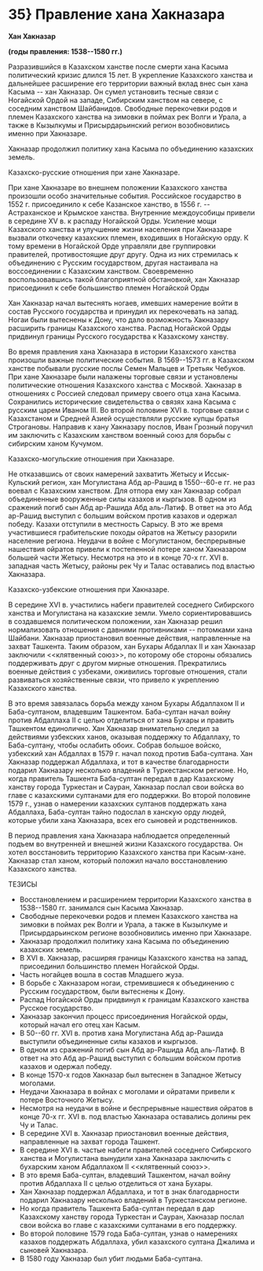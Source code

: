 # 35} Правление хана Хакназара

**Хан Хакназар**

****(годы правления: 1538--1580 гг.)****

Разразившийся в Казахском ханстве после смерти хана Касыма политический кризис длился 15 лет. В укрепление Казахского ханства и дальнейшее расширение его территории важный вклад внес сын хана Касыма -- хан Хакназар. Он сумел установить тесные связи с Ногайской Ордой на западе, Сибирским ханством на севере, с соседним ханством Шайбанидов. Свободные перекочевки родов и племен Казахского ханства на зимовки в поймах рек Волги и Урала, а также в Кызылкумы и Присырдарьинский регион возобновились именно при Хакназаре.

Хакназар продолжил политику хана Касыма по объединению казахских земель.

Казахско-русские отношения при хане Хакназаре.

При хане Хакназаре во внешнем положении Казахского ханства произошли особо значительные события. Российское государство в 1552 г. присоединило к себе Казанское ханство, в 1556 г. -- Астраханское и Крымское ханства. Внутренние междоусобицы привели в середине XV в. к распаду Ногайской Орды. Усиление мощи Казахского ханства и улучшение жизни населения при Хакназаре вызвали откочевку казахских племен, входивших в Ногайскую орду. К тому времени в Ногайской Орде управляли две группировки правителей, противостоящие друг другу. Одна из них стремилась к объединению с Русским государством, другая настаивала на воссоединении с Казахским ханством. Своевременно воспользовавшись такой благоприятной обстановкой, хан Хакназар присоединил к себе большинство племен Ногайской Орды

Хан Хакназар начал вытеснять ногаев, имевших намерение войти в состав Русского государства и принудил их перекочевать на запад. Ногаи были вытеснены к Дону, что дало возможность Хакназару расширить границы Казахского ханства. Распад Ногайской Орды придвинул границы Русского государства к Казахскому ханству.

Во время правления хана Хакназара в истории Казахского ханства произошли важные политические события. В 1569--1573 гг. в Казахском ханстве побывали русские послы Семен Мальцев и Третьяк Чебуков. При хане Хакназаре были налажены торговые связи и установлены политические отношения Казахского ханства с Москвой. Хакназар в отношениях с Россией следовал примеру своего отца хана Касыма. Сохранились исторические свидетельства о связях хана Касыма с русским царем Иваном III. Во второй половине XVI в. торговые связи с Казахстаном и Средней Азией осуществляли русские купцы братья Строгановы. Направив к хану Хакназару послов, Иван Грозный поручил им заключить с Казахским ханством военный союз для борьбы с сибирским ханом Кучумом.

Казахско-могульские отношения при Хакназаре.

Не отказавшись от своих намерений захватить Жетысу и Иссык-Кульский регион, хан Могулистана Абд ар-Рашид в 1550--60-е гг. не раз воевал с Казахским ханством. Для отпора ему хан Хакназар собрал объединенные вооруженные силы казахов и кыргызов. В одном из сражений погиб сын Абд ар-Рашида Абд аль-Латиф. В ответ на это Абд ар-Рашид выступил с большим войском против казахов и одержал победу. Казахи отступили в местность Сарысу. В это же время участившиеся грабительские походы ойратов на Жетысу разорили население региона. Неудачи в войне с Могулистаном, беспрерывные нашествия ойратов привели к постепенной потере ханом Хакназаром большей части Жетысу. Несмотря на это и в конце 70-х гг. XVI в. западная часть Жетысу, районы рек Чу и Талас оставались под властью Хакназара.

Казахско-узбекские отношения при Хакназаре.

В середине XVI в. участились набеги правителей соседнего Сибирского ханства и Могулистана на казахские земли. Умело сориентировавшись в создавшемся политическом положении, хан Хакназар решил нормализовать отношения с давними противниками -- потомками хана Шайбани. Хакназар приостановил военные действия, направленные на захват Ташкента. Таким образом, хан Бухары Абдаллах II и хан Хакназар заключили \<\<клятвенный союз\>\>, по которому обе стороны обязались поддерживать друг с другом мирные отношения. Прекратились военные действия с узбеками, оживились торговые отношения, стали развиваться хозяйственные связи, что привело к укреплению Казахского ханства.

В это время завязалась борьба между ханом Бухары Абдаллахом II и Баба-султаном, владевшим Ташкентом. Баба-султан начал войну против Абдаллаха II с целью отделиться от хана Бухары и править Ташкентом единолично. Хан Хакназар внимательно следил за действиями узбекских ханов, оказывая поддержку то Абдаллаху, то Баба-султану, чтобы ослабить обоих. Собрав большое войско, узбекский хан Абдаллах в 1579 г. начал поход против Баба-султана. Хан Хакназар поддержал Абдаллаха, и тот в качестве благодарности подарил Хакназару несколько владений в Туркестанском регионе. Но, когда правитель Ташкента Баба-султан передал в дар Казахскому ханству города Туркестан и Сауран, Хакназар послал свои войска во главе с казахскими султанами для его поддержки. Во второй половине 1579 г., узнав о намерении казахских султанов поддержать хана Абдаллаха, Баба-султан тайно подослал в ханскую орду людей, которые убили хана Хакназара, всех его сыновей и родственников.

В период правления хана Хакназара наблюдается определенный подъем во внутренней и внешней жизни Казахского государства. Он хотел восстановить территорию Казахского ханства при Касым-хане. Хакназар стал ханом, который положил начало восстановлению Казахского ханства.

ТЕЗИСЫ

* Восстановлением и расширением территории Казахского ханства в 1538--1580 гг. занимался сын Касыма Хакназар.
* Свободные перекочевки родов и племен Казахского ханства на зимовки в поймах рек Волги и Урала, а также в Кызылкуме и Присырдарьинском регионе возобновились именно при Хакназаре.
* Хакназар продолжил политику хана Касыма по объединению казахских земель.
* В XVI в. Хакназар, расширяя границы Казахского ханства на запад, присоединил большинство племен Ногайской Орды.
* Часть ногайцев вошла в состав Младшего жуза.
* В борьбе с Хакназаром ногаи, стремившиеся к объединению с Русским государством, были вытеснены к Дону.
* Распад Ногайской Орды придвинул к границам Казахского ханства Русское государство.
* Хакназар закончил процесс присоединения Ногайской орды, который начал его отец хан Касым.
* В 50--60 гг. XVI в. против хана Могулистана Абд ар-Рашида выступили объединенные силы казахов и кыргызов.
* В одном из сражений погиб сын Абд ар-Рашида Абд аль-Латиф. В ответ на это Абд ар-Рашид выступил с большим войском против казахов и одержал победу.
* В конце 1570-х годов Хакназар был вытеснен в Западное Жетысу моголами.
* Неудачи Хакназара в войнах с моголами и ойратами привели к потере Восточного Жетысу.
* Несмотря на неудачи в войне и беспрерывные нашествия ойратов в конце 70-х гг. XVI в. под властью Хакназара оставались долины рек Чу и Талас.
* В середине XVI в. Хакназар приостановил военные действия, направленные на захват города Ташкент.
* В середине XVI в. частые набеги правителей соседнего Сибирского ханства и Могулистана вынудили хана Хакназара заключить с бухарским ханом Абдаллахом II \<\<клятвенный союз\>\>.
* В это время Баба-султан, владевший Ташкентом, начал войну против Абдаллаха II с целью отделиться от хана Бухары.
* Хан Хакназар поддержал Абдаллаха, и тот в знак благодарности подарил Хакназару несколько владений в Туркестанском регионе.
* Но когда правитель Ташкента Баба-султан передал в дар Казахскому ханству города Туркестан и Сауран, Хакназар послал свои войска во главе с казахскими султанами в его поддержку.
* Во второй половине 1579 года Баба-султан, узнав о намерениях казахов поддержать Абдаллаха, убил казахского султана Джалима и сыновей Хакназара.
* В 1580 году Хакназар был убит людьми Баба-султана.
